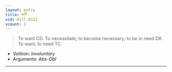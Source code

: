 ```yaml
---
layout: entry
title: མཁོ་
vid: Hill:0122
vcount: 1
---
```

> To want CD\. To necessitate; to become necessary; to be in need DK\. To want, to need TC\.

* Volition: _Involuntary_
* Arguments: _Abs-Obl_

---

